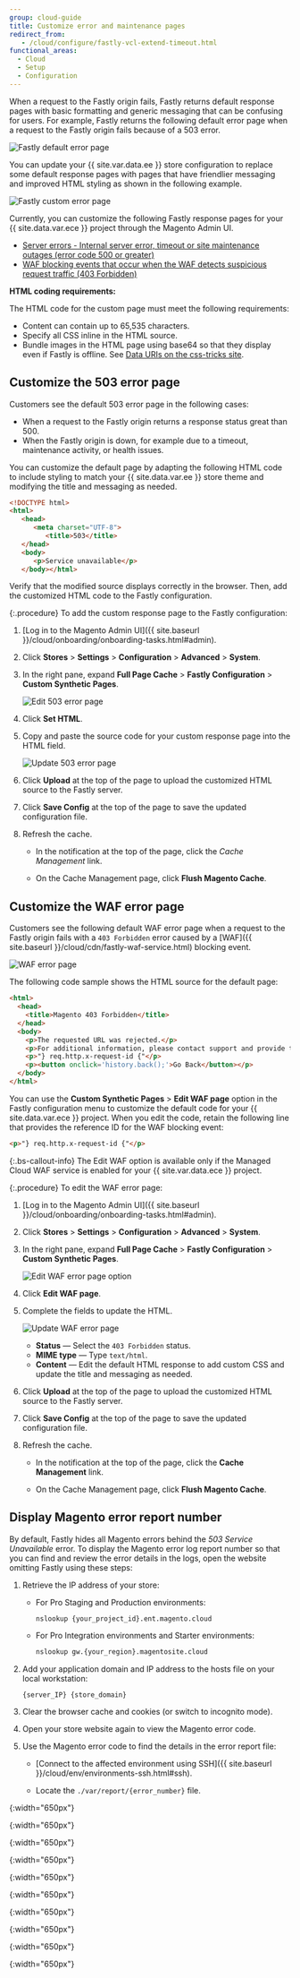 ```yaml
---
group: cloud-guide
title: Customize error and maintenance pages
redirect_from:
   - /cloud/configure/fastly-vcl-extend-timeout.html
functional_areas:
  - Cloud
  - Setup
  - Configuration
---
```


When a request to the Fastly origin fails, Fastly returns default response pages with basic formatting and generic messaging that can be confusing for users. For example, Fastly returns the following default error page when a request to the Fastly origin fails because of a 503 error.

![Fastly default error page]

You can update your {{ site.var.data.ee }} store configuration to replace some default response pages with pages that have friendlier messaging and improved HTML styling as shown in the following example.

![Fastly custom error page]

Currently, you can customize the following Fastly response pages for your {{ site.data.var.ece }} project through the Magento Admin UI.

-  [Server errors - Internal server error, timeout or site maintenance outages (error code 500 or greater)](#customize-the-503-error-page)
-  [WAF blocking events that occur when the WAF detects suspicious request traffic (403 Forbidden)](#customize-the-waf-error-page)

**HTML coding requirements:**

The HTML code for the custom page must meet the following requirements:

-  Content can contain up to 65,535 characters.
-  Specify all CSS inline in the HTML source.
-  Bundle images in the HTML page using base64 so that they display even if Fastly is offline. See [Data URIs on the css-tricks site](https://css-tricks.com/data-uris/).

## Customize the 503 error page

Customers see the default 503 error page in the following cases:

-  When a request to the Fastly origin returns a response status great than 500.
-  When the Fastly origin is down, for example due to a timeout, maintenance activity, or health issues.

You can customize the default page by adapting the following HTML code to include styling to match your {{ site.data.var.ee }} store theme and modifying the title and messaging as needed.

```html
<!DOCTYPE html>
<html>
   <head>
      <meta charset="UTF-8">
         <title>503</title>
   </head>
   <body>
      <p>Service unavailable</p>
   </body></html>
```

Verify that the modified source displays correctly in the browser. Then, add the customized HTML code to the Fastly configuration.

{:.procedure}
To add the custom response page to the Fastly configuration:

1. [Log in to the Magento Admin UI]({{ site.baseurl }}/cloud/onboarding/onboarding-tasks.html#admin).

1. Click **Stores** > **Settings** > **Configuration** > **Advanced** > **System**.

1. In the right pane, expand **Full Page Cache** > **Fastly Configuration** > **Custom Synthetic Pages**.

   ![Edit 503 error page]

1. Click **Set HTML**.

1. Copy and paste the source code for your custom response page into the HTML field.

   ![Update 503 error page]

1. Click **Upload** at the top of the page to upload the customized HTML source to the Fastly server.

1. Click **Save Config** at the top of the page to save the updated configuration file.

1. Refresh the cache.

   -  In the notification at the top of the page, click the *Cache Management* link.

   -  On the Cache Management page, click **Flush Magento Cache**.

## Customize the WAF error page

Customers see the following default WAF error page when a request to the Fastly origin fails with a `403 Forbidden` error caused by a [WAF]({{ site.baseurl }}/cloud/cdn/fastly-waf-service.html) blocking event.

![WAF error page]

The following code sample shows the HTML source for the default page:

```html
<html>
  <head>
    <title>Magento 403 Forbidden</title>
  </head>
  <body>
    <p>The requested URL was rejected.</p>
    <p>For additional information, please contact support and provide this reference ID:</p>
    <p>"} req.http.x-request-id {"</p>
    <p><button onclick='history.back();'>Go Back</button></p>
  </body>
</html>
```

You can use the **Custom Synthetic Pages** > **Edit WAF page** option in the Fastly configuration menu to customize the default code for your {{ site.data.var.ece }} project. When you edit the code, retain the following line that provides the reference ID for the WAF blocking event:

```html
<p>"} req.http.x-request-id {"</p>
```

 {:.bs-callout-info}
The Edit WAF option is available only if the Managed Cloud WAF service is enabled for your {{ site.var.data.ece }} project.

{:.procedure}
To edit the WAF error page:

1. [Log in to the Magento Admin UI]({{ site.baseurl }}/cloud/onboarding/onboarding-tasks.html#admin).

1. Click **Stores** > **Settings** > **Configuration** > **Advanced** > **System**.

1. In the right pane, expand **Full Page Cache** > **Fastly Configuration** > **Custom Synthetic Pages**.

   ![Edit WAF error page option]

1. Click **Edit WAF page**.

1. Complete the fields to update the HTML.

   ![Update WAF error page]

   -  **Status** — Select the `403 Forbidden` status.
   -  **MIME type** — Type `text/html`.
   -  **Content** — Edit the default HTML response to add custom CSS and update the title and messaging as needed.

1. Click **Upload** at the top of the page to upload the customized HTML source to the Fastly server.

1. Click **Save Config** at the top of the page to save the updated configuration file.

1. Refresh the cache.

   -  In the notification at the top of the page, click the **Cache Management** link.

   -  On the Cache Management page, click **Flush Magento Cache**.

## Display Magento error report number

By default, Fastly hides all Magento errors behind the _503 Service Unavailable_ error. To display the Magento error log report number so that you can find and review the error details in the logs, open the website omitting Fastly using these steps:

1. Retrieve the IP address of your store:

   -  For Pro Staging and Production environments:

      ```bash
      nslookup {your_project_id}.ent.magento.cloud
      ```

   -  For Pro Integration environments and Starter environments:

      ```bash
      nslookup gw.{your_region}.magentosite.cloud
      ```

1. Add your application domain and IP address to the hosts file on your local workstation:

   ```text
   {server_IP} {store_domain}
   ```

1. Clear the browser cache and cookies (or switch to incognito mode).

1. Open your store website again to view the Magento error code.

1. Use the Magento error code to find the details in the error report file:

   -  [Connect to the affected environment using SSH]({{ site.baseurl }}/cloud/env/environments-ssh.html#ssh).

   -  Locate the `./var/report/{error_number}` file.

<!-- Link definitions -->

[Edit 503 error page]: {{site.baseurl}}/common/images/cloud/cloud-fastly-custom-synthetic-pages-edit-html.png
{:width="650px"}

[Update 503 error page]: {{site.baseurl}}/common/images/cloud/cloud-fastly-customize-503-response.png
{:width="650px"}

[Edit WAF error page option]: {{site.baseurl}}/common/images/cloud/cloud-fastly-custom-synthetic-pages-edit-waf.png
{:width="650px"}

[Fastly default error page]: {{site.baseurl}}/common/images/cloud/cloud-fastly-503-example.png

[Fastly custom error page]: {{site.baseurl}}/common/images/cloud/cloud-fastly-new-error-page.png
{:width="650px"}

[WAF error page]: {{site.baseurl}}/common/images/cloud/cloud-fastly-waf-403-error.png

[Update WAF error page]: {{site.baseurl}}/common/images/cloud/cloud-fastly-edit-waf-html.png
{:width="650px"}

<!-- Link definitions -->

[Edit 503 error page]: {{site.baseurl}}/common/images/cloud/cloud-fastly-custom-synthetic-pages-edit-html.png
{:width="650px"}

[Update 503 error page]: {{site.baseurl}}/common/images/cloud/cloud-fastly-customize-503-response.png
{:width="650px"}

[Edit WAF error page option]: {{site.baseurl}}/common/images/cloud/cloud-fastly-custom-synthetic-pages-edit-waf.png
{:width="650px"}

[Fastly default error page]: {{site.baseurl}}/common/images/cloud/cloud-fastly-503-example.png

[Fastly custom error page]: {{site.baseurl}}/common/images/cloud/cloud-fastly-new-error-page.png
{:width="650px"}

[WAF error page]: {{site.baseurl}}/common/images/cloud/cloud-fastly-waf-403-error.png

[Update WAF error page]: {{site.baseurl}}/common/images/cloud/cloud-fastly-edit-waf-html.png
{:width="650px"}

